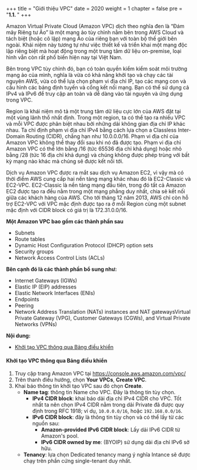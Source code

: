 +++
title = "Giới thiệu VPC"
date = 2020
weight = 1
chapter = false
pre = "<b>1.1. </b>"
+++

Amazon Virtual Private Cloud (Amazon VPC) dịch theo nghĩa đen là “Đám mây Riêng tư Ảo” là một mạng ảo tùy chỉnh nằm bên trong AWS Cloud và tách biệt (hoặc cô lập) mạng Ảo của riêng bạn với toàn bộ thế giới bên ngoài. Khái niệm này tương tự như việc thiết kế và triển khai một mạng độc lập riêng biệt mà hoạt động trong một trung tâm dữ liệu on-premise, loại hình vẫn còn rất phổ biến hiện nay tại Việt Nam. 

Bên trong VPC tùy chỉnh đó, bạn có toàn quyền kiểm kiểm soát môi trường mạng ảo của mình, nghĩa là vừa có khả năng khởi tạo và chạy các tài nguyên AWS, vừa có thể lựa chọn phạm vi địa chỉ IP, tạo các mạng con và cấu hình các bảng định tuyến và cổng kết nối mạng. Bạn có thể sử dụng cả IPv4 và IPv6 để truy cập an toàn và dễ dàng vào tài nguyên và ứng dụng trong VPC. 

Region là khái niệm mô tả một trung tâm dữ liệu cực lớn của AWS đặt tại một vùng lãnh thổ nhất định. Trong một region, ta có thể tạo ra nhiều VPC và mỗi VPC được phân biệt nhau bởi những dải không gian địa chỉ IP khác nhau. Ta chỉ định phạm vi địa chỉ IPv4 bằng cách lựa chọn a Classless Inter-Domain Routing (CIDR), chẳng hạn như 10.0.0.0/16. Phạm vi địa chỉ của Amazon VPC không thể thay đổi sau khi nó đã được tạo. Phạm vi địa chỉ Amazon VPC có thể lớn bằng /16 (tức 65536 địa chỉ khả dụng) hoặc nhỏ bằng /28 (tức 16 địa chỉ khả dụng) và chúng không được phép trùng với bất kỳ mạng nào khác mà chúng sẽ được kết nối tới.

Dịch vụ Amazon VPC được ra mắt sau dịch vụ Amazon EC2, vì vậy mà có thời điểm AWS cung cấp hai nền tảng mạng khác nhau đó là EC2-Classic và EC2-VPC. EC2-Classic là nền tảng mạng đầu tiên, trong đó tất cả Amazon EC2 được tạo ra đều nằm trong một mạng phẳng duy nhất, chia sẻ kết nối giữa các khách hàng của AWS. Cho tới tháng 12 năm 2013, AWS chỉ còn hỗ trợ EC2-VPC với VPC mặc định được tạo ra ở mỗi Region cùng một subnet mặc định với CIDR block có giá trị là 172.31.0.0/16.

**Một Amazon VPC bao gồm các thành phần sau**
* Subnets
* Route tables
* Dynamic Host Configuration Protocol (DHCP) option sets
* Security groups
* Network Access Control Lists (ACLs)
  
**Bên cạnh đó là các thành phần bổ sung như:**
* Internet Gateways (IGWs)
* Elastic IP (EIP) addresses
* Elastic Network Interfaces (ENIs)
* Endpoints
* Peering
* Network Address Translation (NATs) instances and NAT gatewaysVirtual Private Gateway (VPG), Customer Gateways (CGWs), and Virtual Private Networks (VPNs)

**Nội dung:**
- [Khởi tạo VPC thông qua Bảng điều khiển](#khởi-tạo-vpc-thông-qua-bảng-điều-khiển)

#### Khởi tạo VPC thông qua Bảng điều khiển

1. Truy cập trang Amazon VPC tại https://console.aws.amazon.com/vpc/
2. Trên thanh điều hướng, chọn **Your VPCs**, **Create VPC**.
3. Khai báo thông tin khởi tạo VPC sau đó chọn **Create**.
   * **Name tag**: thông tin Name cho VPC. Đây là thông tin tùy chọn. 
     * **IPv4 CIDR block**: khai báo dải địa chỉ IPv4 CIDR cho VPC. Tốt nhất ta nên chọn IPv4 CIDR nằm trong dải Private đã được quy định trong RFC 1918; ví dụ, `10.0.0.0/16`, hoặc `192.168.0.0/16`.
     * **IPv6 CIDR block**: đây là thông tin tùy chọn và có thể lấy từ các nguồn sau:
        * **Amazon-provided IPv6 CIDR block**: Lấy dải IPv6 CIDR từ Amazon's pool.
        * **IPv6 CIDR owned by me**: (BYOIP) sử dụng dải địa chỉ IPv6 sở hữu.
   * **Tenancy**: lựa chọn Dedicated tenancy mang ý nghĩa Intance sẽ được chạy trên phần cứng single-tenant duy nhất.